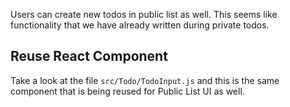 Users can create new todos in public list as well. This seems like functionality that we have already written during private todos.

Reuse React Component
---------------------
Take a look at the file `src/Todo/TodoInput.js` and this is the same component that is being reused for Public List UI as well.